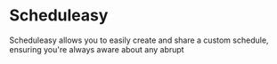 # Scheduleasy

Scheduleasy allows you to easily create and share a custom schedule, ensuring you're always aware about any abrupt